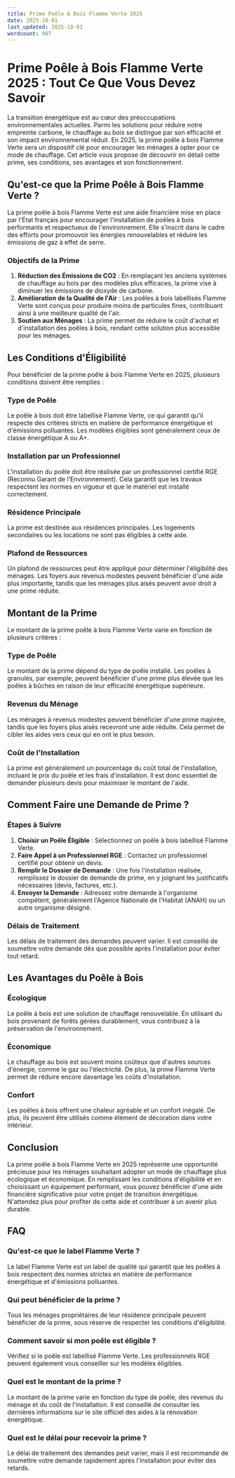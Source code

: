 ```yaml
---
title: Prime Poêle À Bois Flamme Verte 2025
date: 2025-10-01
last_updated: 2025-10-01
wordcount: 967
---
```


# Prime Poêle à Bois Flamme Verte 2025 : Tout Ce Que Vous Devez Savoir

La transition énergétique est au cœur des préoccupations environnementales actuelles. Parmi les solutions pour réduire notre empreinte carbone, le chauffage au bois se distingue par son efficacité et son impact environnemental réduit. En 2025, la prime poêle à bois Flamme Verte sera un dispositif clé pour encourager les ménages à opter pour ce mode de chauffage. Cet article vous propose de découvrir en détail cette prime, ses conditions, ses avantages et son fonctionnement.

## Qu'est-ce que la Prime Poêle à Bois Flamme Verte ?

La prime poêle à bois Flamme Verte est une aide financière mise en place par l'État français pour encourager l'installation de poêles à bois performants et respectueux de l'environnement. Elle s'inscrit dans le cadre des efforts pour promouvoir les énergies renouvelables et réduire les émissions de gaz à effet de serre.

### Objectifs de la Prime

1. **Réduction des Émissions de CO2** : En remplaçant les anciens systèmes de chauffage au bois par des modèles plus efficaces, la prime vise à diminuer les émissions de dioxyde de carbone.
2. **Amélioration de la Qualité de l'Air** : Les poêles à bois labellisés Flamme Verte sont conçus pour produire moins de particules fines, contribuant ainsi à une meilleure qualité de l'air.
3. **Soutien aux Ménages** : La prime permet de réduire le coût d'achat et d'installation des poêles à bois, rendant cette solution plus accessible pour les ménages.

## Les Conditions d'Éligibilité

Pour bénéficier de la prime poêle à bois Flamme Verte en 2025, plusieurs conditions doivent être remplies :

### Type de Poêle

Le poêle à bois doit être labellisé Flamme Verte, ce qui garantit qu'il respecte des critères stricts en matière de performance énergétique et d'émissions polluantes. Les modèles éligibles sont généralement ceux de classe énergétique A ou A+.

### Installation par un Professionnel

L'installation du poêle doit être réalisée par un professionnel certifié RGE (Reconnu Garant de l’Environnement). Cela garantit que les travaux respectent les normes en vigueur et que le matériel est installé correctement.

### Résidence Principale

La prime est destinée aux résidences principales. Les logements secondaires ou les locations ne sont pas éligibles à cette aide.

### Plafond de Ressources

Un plafond de ressources peut être appliqué pour déterminer l'éligibilité des ménages. Les foyers aux revenus modestes peuvent bénéficier d'une aide plus importante, tandis que les ménages plus aisés peuvent avoir droit à une prime réduite.

## Montant de la Prime

Le montant de la prime poêle à bois Flamme Verte varie en fonction de plusieurs critères :

### Type de Poêle

Le montant de la prime dépend du type de poêle installé. Les poêles à granulés, par exemple, peuvent bénéficier d'une prime plus élevée que les poêles à bûches en raison de leur efficacité énergétique supérieure.

### Revenus du Ménage

Les ménages à revenus modestes peuvent bénéficier d'une prime majorée, tandis que les foyers plus aisés recevront une aide réduite. Cela permet de cibler les aides vers ceux qui en ont le plus besoin.

### Coût de l'Installation

La prime est généralement un pourcentage du coût total de l'installation, incluant le prix du poêle et les frais d'installation. Il est donc essentiel de demander plusieurs devis pour maximiser le montant de l'aide.

## Comment Faire une Demande de Prime ?

### Étapes à Suivre

1. **Choisir un Poêle Éligible** : Sélectionnez un poêle à bois labellisé Flamme Verte.
2. **Faire Appel à un Professionnel RGE** : Contactez un professionnel certifié pour obtenir un devis.
3. **Remplir le Dossier de Demande** : Une fois l'installation réalisée, remplissez le dossier de demande de prime, en y joignant les justificatifs nécessaires (devis, factures, etc.).
4. **Envoyer la Demande** : Adressez votre demande à l'organisme compétent, généralement l'Agence Nationale de l'Habitat (ANAH) ou un autre organisme désigné.

### Délais de Traitement

Les délais de traitement des demandes peuvent varier. Il est conseillé de soumettre votre demande dès que possible après l'installation pour éviter tout retard.

## Les Avantages du Poêle à Bois

### Écologique

Le poêle à bois est une solution de chauffage renouvelable. En utilisant du bois provenant de forêts gérées durablement, vous contribuez à la préservation de l'environnement.

### Économique

Le chauffage au bois est souvent moins coûteux que d'autres sources d'énergie, comme le gaz ou l'électricité. De plus, la prime Flamme Verte permet de réduire encore davantage les coûts d'installation.

### Confort

Les poêles à bois offrent une chaleur agréable et un confort inégalé. De plus, ils peuvent être utilisés comme élément de décoration dans votre intérieur.

## Conclusion

La prime poêle à bois Flamme Verte en 2025 représente une opportunité précieuse pour les ménages souhaitant adopter un mode de chauffage plus écologique et économique. En remplissant les conditions d'éligibilité et en choisissant un équipement performant, vous pouvez bénéficier d'une aide financière significative pour votre projet de transition énergétique. N'attendez plus pour profiter de cette aide et contribuer à un avenir plus durable.

## FAQ

### Qu'est-ce que le label Flamme Verte ?

Le label Flamme Verte est un label de qualité qui garantit que les poêles à bois respectent des normes strictes en matière de performance énergétique et d'émissions polluantes.

### Qui peut bénéficier de la prime ?

Tous les ménages propriétaires de leur résidence principale peuvent bénéficier de la prime, sous réserve de respecter les conditions d'éligibilité.

### Comment savoir si mon poêle est éligible ?

Vérifiez si le poêle est labellisé Flamme Verte. Les professionnels RGE peuvent également vous conseiller sur les modèles éligibles.

### Quel est le montant de la prime ?

Le montant de la prime varie en fonction du type de poêle, des revenus du ménage et du coût de l'installation. Il est conseillé de consulter les dernières informations sur le site officiel des aides à la rénovation énergétique.

### Quel est le délai pour recevoir la prime ?

Le délai de traitement des demandes peut varier, mais il est recommandé de soumettre votre demande rapidement après l'installation pour éviter des retards.